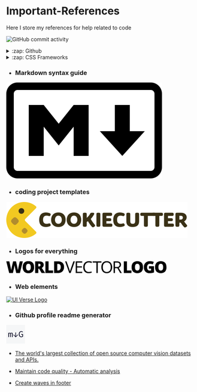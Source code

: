 # Important-References
Here I store my references for help related to code

![GitHub commit activity](https://img.shields.io/github/commit-activity/w/r-a-j/Important-References)

<details>
  <summary>:zap: Github </summary>
 
<!--START_SECTION:activity-->
- [Github Badges](https://shields.io/badges)
- [Github Repository, User & Language card's](https://kasroudra-stats-card.onrender.com/)
<!--END_SECTION:activity-->

</details>

<details>
  <summary>:zap: CSS Frameworks </summary>
 
<!--START_SECTION:activity-->
- [Tailwind CSS](https://tailwindcss.com/docs/installation)
<!--END_SECTION:activity-->

</details>


- ### Markdown syntax guide
[![Markdown syntax](https://github.com/r-a-j/Important-References/blob/main/assets/markdown-mark-white.svg)](https://www.markdownguide.org/basic-syntax)

- ### coding project templates
[![cookiecutter](https://github.com/r-a-j/Important-References/blob/main/assets/cookiecutter-logo.svg)](https://www.cookiecutter.io/templates)

- ### Logos for everything
[![World Vector Logo](https://github.com/r-a-j/Important-References/blob/main/assets/world-vector-logo.svg)](https://worldvectorlogo.com)

- ### Web elements
[![UI Verse Logo](https://uiverse.io/build/_assets/logo-png-XGWSYHKJ.png)](https://uiverse.io/elements) 

- ### Github profile readme generator
[![Readme generator logo](https://github.com/r-a-j/Important-References/blob/main/assets/github-profile-readme-generator-logo.png)](https://rahuldkjain.github.io/gh-profile-readme-generator/)

- [The world's largest collection of open source computer vision datasets and APIs.](https://universe.roboflow.com/)

- [Maintain code quality - Automatic analysis](https://app.codacy.com/)

- [Create waves in footer](https://getwaves.io/)
